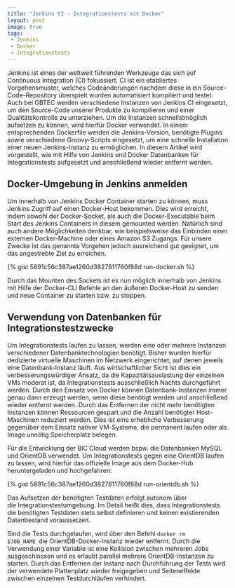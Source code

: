 ```yaml
---
title: "Jenkins CI - Integrationstests mit Docker"
layout: post
image: true
tags:
 - Jenkins
 - Docker
 - Integrationstests
---
```

Jenkins ist eines der weltweit führenden Werkzeuge das sich auf Continuous Integration (CI) fokussiert. CI ist ein etabliertes Vorgehensmuster, welches Codeänderungen nachdem diese in ein Source-Code-Repository überspielt wurden automatisiert kompiliert und testet. Auch bei GBTEC werden verschiedene Instanzen von Jenkins CI eingesetzt, um den Source-Code unserer Produkte zu kompilieren und einer Qualitätskontrolle zu unterziehen. Um die Instanzen schnellstmöglich aufsetzen zu können, wird hierfür Docker verwendet. In einem entsprechenden Dockerfile werden die Jenkins-Version, benötigte Plugins sowie verschiedene Groovy-Scripts eingesetzt, um eine schnelle Installation einer neuen Jenkins-Instanz zu ermöglichen. In diesem Artikel wird vorgestellt, wie mit Hilfe von Jenkins und Docker Datenbanken für Integrationstests aufgesetzt und anschließend wieder entfernt werden.

<!--more-->
<h2>Docker-Umgebung in Jenkins anmelden</h2>
Um innerhalb von Jenkins Docker Container starten zu können, muss Jenkins Zugriff auf einen Docker-Host bekommen. Dies wird erreicht, indem sowohl der Docker-Socket, als auch die Docker-Executable beim Start des Jenkins Containers in diesem gemounted werden. Natürlich sind auch andere Möglichkeiten denkbar, wie beispielsweise das Einbinden einer externen Docker-Machine oder eines Amazon S3 Zugangs. Für unsere Zwecke ist das genannte Vorgehen jedoch ausreichend gut geeignet, um das angestrebte Ziel zu erreichen.

{% gist 5891c56c387ae1260d3827811760f88d run-docker.sh %}

Durch das Mounten des Sockets ist es nun möglich innerhalb von Jenkins mit Hilfe der Docker-CLI Befehle an den äußeren Docker-Host zu senden und neue Container zu starten bzw. zu stoppen.
<h2>Verwendung von Datenbanken für Integrationstestzwecke</h2>
Um Integrationstests laufen zu lassen, werden eine oder mehrere Instanzen verschiedener Datenbanktechnologien benötigt. Bisher wurden hierfür dedizierte virtuelle Maschinen im Netzwerk eingerichtet, auf denen jeweils eine Datenbank-Instanz läuft. Aus wirtschaftlicher Sicht ist dies ein verbesserungswürdiger Ansatz, da die Kapazitätsauslastung der einzelnen VMs moderat ist, da Integrationstests ausschließlich Nachts durchgeführt werden. Durch den Einsatz von Docker können Datenbank-Instanzen immer genau dann erzeugt werden, wenn diese benötigt werden und anschließend wieder entfernt werden. Durch das Entfernen der nicht mehr benötigten Instanzen können Ressourcen gespart und die Anzahl benötigter Host-Maschinen reduziert werden. Dies ist eine erhebliche Verbesserung gegenüber dem Einsatz nativer VM-Systeme, die permanent laufen oder als Image unnötig Speicherplatz belegen.

Für die Entwicklung der BIC Cloud werden bspw. die Datenbanken MySQL und OrientDB verwendet. Um Integrationstests gegen eine OrientDB laufen zu lassen, wird hierfür das offizielle Image aus dem Docker-Hub heruntergeladen und hochgefahren:

{% gist 5891c56c387ae1260d3827811760f88d run-orientdb.sh %}

Das Aufsetzen der benötigten Testdaten erfolgt autonom über die Integrationstestumgebung. Im Detail heißt dies, dass Integrationstests die benötigten Testdaten stets selbst definieren und keinen existierenden Datenbestand voraussetzen.

Sind die Tests durchgelaufen, wird über den Befehl <code>docker rm $JOB_NAME </code>die OrientDB-Docker-Instanz wieder entfernt. Durch die Verwendung einer Variable ist eine Kollision zwischen mehreren Jobs ausgeschlossen und es erlaubt parallel mehrere OrientDB-Instanzen zu starten. Durch das Entfernen der Instanz nach Durchführung der Tests wird der verwendete Plattenplatz wieder freigegeben und Seiteneffekte zwischen einzelnen Testdurchläufen verhindert.
